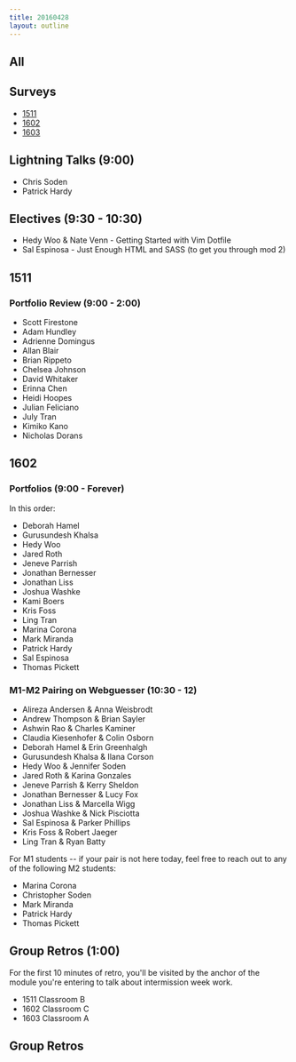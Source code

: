 ```yaml
---
title: 20160428
layout: outline
---
```


## All

## Surveys

* [1511]()
* [1602](https://docs.google.com/forms/d/1JK4W9xAIdmEZAmyxNj8dCnXQUnQXX4XlWoHMa9c05S0/viewform)
* [1603]()

## Lightning Talks (9:00)

* Chris Soden
* Patrick Hardy

## Electives (9:30 - 10:30)

* Hedy Woo & Nate Venn - Getting Started with Vim Dotfile
* Sal Espinosa - Just Enough HTML and SASS (to get you through mod 2)

## 1511

### Portfolio Review (9:00 - 2:00)

- Scott Firestone
- Adam Hundley
- Adrienne Domingus
- Allan Blair
- Brian Rippeto
- Chelsea Johnson
- David Whitaker
- Erinna Chen
- Heidi Hoopes
- Julian Feliciano
- July Tran
- Kimiko Kano
- Nicholas Dorans

## 1602

### Portfolios (9:00 - Forever)

In this order:

* Deborah Hamel
* Gurusundesh Khalsa
* Hedy Woo
* Jared Roth
* Jeneve Parrish
* Jonathan Bernesser
* Jonathan Liss
* Joshua Washke
* Kami Boers
* Kris Foss
* Ling Tran
* Marina Corona
* Mark Miranda
* Patrick Hardy
* Sal Espinosa
* Thomas Pickett

### M1-M2 Pairing on Webguesser (10:30 - 12)

* Alireza Andersen & Anna Weisbrodt
* Andrew Thompson & Brian Sayler
* Ashwin Rao & Charles Kaminer
* Claudia Kiesenhofer & Colin Osborn
* Deborah Hamel & Erin Greenhalgh
* Gurusundesh Khalsa & Ilana Corson
* Hedy Woo & Jennifer Soden
* Jared Roth & Karina Gonzales
* Jeneve Parrish & Kerry Sheldon
* Jonathan Bernesser & Lucy Fox
* Jonathan Liss & Marcella Wigg
* Joshua Washke & Nick Pisciotta
* Sal Espinosa & Parker Phillips
* Kris Foss & Robert Jaeger
* Ling Tran & Ryan Batty

For M1 students -- if your pair is not here today, feel free to reach out to any of the following M2 students: 

* Marina Corona
* Christopher Soden 
* Mark Miranda
* Patrick Hardy
* Thomas Pickett


## Group Retros (1:00)

For the first 10 minutes of retro, you'll be visited by the anchor of the module you're entering to talk about intermission week work. 

* 1511 Classroom B
* 1602 Classroom C
* 1603 Classroom A

## Group Retros
